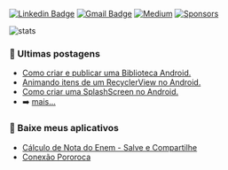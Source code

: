 

 [![Linkedin Badge](https://img.shields.io/badge/-LinkedIn-blue?style=flat-square&logo=Linkedin&logoColor=white&link=https://www.linkedin.com/in/iamageo/)](https://www.linkedin.com/in/iamageo/)
 [![Gmail Badge](https://img.shields.io/badge/-Gmail-red?style=flat-square&logo=Gmail&logoColor=white&link=mailto:geovani.af4@gmail.com)](mailto:geovani.af4@gmail.com)
<a href="https://medium.com/@iamageo"><img alt="Medium" src="https://user-images.githubusercontent.com/26925002/189384719-590fbe25-275a-4dcc-a927-20067558b3b7.svg"/></a>
<a href="https://github.com/sponsors/iamageo"><img alt="Sponsors" src="https://user-images.githubusercontent.com/26925002/189384730-cc3ac4b0-6444-43d9-9d66-099627298a40.svg"/></a>

![stats](https://github-readme-stats.vercel.app/api?username=iamageo&hide=contribs&show_icons=true&include_all_commits=true&count_private=true)

### 📕 Ultimas postagens

- [Como criar e publicar uma Biblioteca Android.](https://medium.com/@iamageo/como-criar-e-publicar-uma-biblioteca-android-a3d058387562)
- [Animando itens de um RecyclerView no Android.](https://medium.com/@iamageo/animando-itens-de-um-recyclerview-no-android-61a1fa5f7e2)
- [Como criar uma SplashScreen no Android.](https://medium.com/@iamageo/como-criar-uma-splashscreen-no-android-e9ec66e6e753)
- ➡️ [mais...](https://medium.com/@iamageo)

### 📌 Baixe meus aplicativos
- [Cálculo de Nota do Enem - Salve e Compartilhe](https://play.google.com/store/apps/dev?id=4957619234334241412&hl=pt_BR&gl=US)
- [Conexão Pororoca](https://play.google.com/store/apps/details?id=com.iamageo.conexao_pororoca&hl=pt_BR&gl=US)

